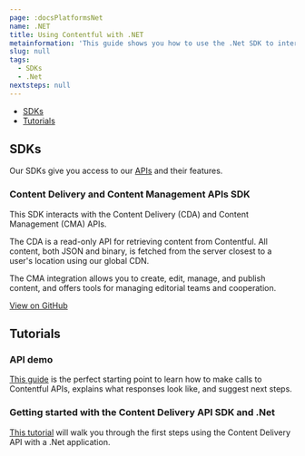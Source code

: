 ```yaml
---
page: :docsPlatformsNet
name: .NET
title: Using Contentful with .NET
metainformation: 'This guide shows you how to use the .Net SDK to interact with the Contentful APIs.'
slug: null
tags:
  - SDKs
  - .Net
nextsteps: null
---
```


- [SDKs](#sdks)
- [Tutorials](#tutorials)

## SDKs

Our SDKs give you access to our [APIs](/developers/docs/concepts/apis/) and their features.

### Content Delivery and Content Management APIs SDK

This SDK interacts with the Content Delivery (CDA) and Content Management (CMA) APIs.

The CDA is a read-only API for retrieving content from Contentful. All content, both JSON and binary, is fetched from the server closest to a user's location using our global CDN.

The CMA integration allows you to create, edit, manage, and publish content, and offers tools for managing editorial teams and cooperation.

[View on GitHub](https://github.com/contentful/contentful.net)

## Tutorials

### API demo

[This guide](/developers/api-demo/curl/) is the perfect starting point to learn how to make calls to Contentful APIs, explains what responses look like, and suggest next steps.

### Getting started with the Content Delivery API SDK and .Net

[This tutorial](/developers/docs/net/tutorials/using-net-cda-sdk/) will walk you through the first steps using the Content Delivery API with a .Net application.
